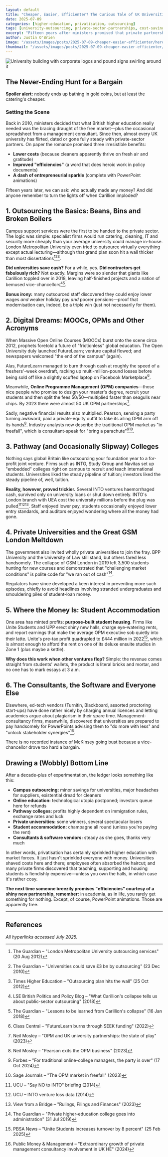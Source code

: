 ```yaml
---
layout: default
title: "Cheaper, Easier, Efficienter? The Curious Tale of UK Universities and Private Contractors"
date: 2025-07-09
categories: [higher-education, privatisation, outsourcing]
tags: [university-outsourcing, private-sector-partnerships, cost-savings, efficiency, market-forces, higher-education-policy]
excerpt: "Fifteen years after ministers promised that private partnerships would revolutionise British higher education, we ask: who actually made any money? Spoiler alert: nobody ends up bathing in gold coins, but at least the catering's cheaper."
author: Justin O'Brien
image: "/assets/images/posts/2025-07-09-cheaper-easier-efficienter/hero-university-privatisation.jpg"
thumbnail: "/assets/images/posts/2025-07-09-cheaper-easier-efficienter/privatisation.jpg"
---
```


![University building with corporate logos and pound signs swirling around it](/assets/images/posts/2025-07-09-cheaper-easier-efficienter/privatisation.jpg)

## The Never-Ending Hunt for a Bargain

**Spoiler alert:** nobody ends up bathing in gold coins, but at least the catering's cheaper.

### Setting the Scene

Back in 2010, ministers decided that what British higher education really needed was the bracing draught of the free market—plus the occasional spreadsheet from a management consultant. Since then, almost every UK university has flirted, dated or gone fully steady with private-sector partners. On paper the romance promised three irresistible benefits:

- **Lower costs** (because cleaners apparently thrive on fresh air and gratitude)
- **Improved "efficiencies"** (a word that does heroic work in policy documents)
- **A dash of entrepreneurial sparkle** (complete with PowerPoint animations)

Fifteen years later, we can ask: who actually made any money? And did anyone remember to turn the lights off when Carillion imploded?

## 1. Outsourcing the Basics: Beans, Bins and Broken Boilers

Campus support services were the first to be handed to the private sector. The logic was simple: specialist firms would run catering, cleaning, IT and security more cheaply than your average university could manage in-house. London Metropolitan University even tried to outsource virtually everything except actual lecturing—although that grand plan soon hit a wall thicker than most dissertations[^1][^2][^3].

**Did universities save cash?** For a while, yes. **Did contractors get fabulously rich?** Not exactly. Margins were so slender that giants like Carillion toppled over in 2018, leaving half-finished projects and a nation of bemused vice-chancellors[^4][^5].

**Bonus irony:** many outsourced staff discovered they could enjoy lower wages *and* weaker holiday pay *and* poorer pensions—proof that modernisation can, indeed, be a triple win (just not necessarily for them).

## 2. Digital Dreams: MOOCs, OPMs and Other Acronyms

When Massive Open Online Courses (MOOCs) burst onto the scene circa 2012, prophets foretold a future of "frictionless" global education. The Open University duly launched FutureLearn; venture capital flowed; and newspapers welcomed "the end of the campus" (again).

Alas, FutureLearn managed to burn through cash at roughly the speed of a freshers'-week overdraft, racking up multi-million-pound losses before being sold off like a slightly scuffed laptop on Facebook Marketplace[^6].

Meanwhile, **Online Programme Management (OPM) companies**—those nice people who promise to design your master's degree, recruit your students and then split the fees 50/50—multiplied faster than seagulls near chips. By 2023 there were almost 50 UK OPM partnerships[^7].

Sadly, negative financial results also multiplied. Pearson, sensing a party turning awkward, paid a private-equity outfit to take its ailing OPM arm off its hands[^8]. Industry analysts now describe the traditional OPM market as "in freefall", which is consultant-speak for "bring a parachute"[^9][^10].

## 3. Pathway (and Occasionally Slipway) Colleges

Nothing says global Britain like outsourcing your foundation year to a for-profit joint venture. Firms such as INTO, Study Group and Navitas set up "embedded" colleges right on campus to recruit and teach international students. Universities liked the steady pipeline of tuition; investors liked the steady pipeline of, well, tuition.

**Reality, however, proved trickier.** Several INTO ventures haemorrhaged cash, survived only on university loans or shut down entirely. INTO's London branch with UEA cost the university millions before the plug was pulled[^11][^12][^13]. Staff enjoyed lower pay, students occasionally enjoyed lower entry standards, and auditors enjoyed wondering where all the money had gone.

## 4. Private Universities and the Great GSM London Meltdown

The government also invited wholly private universities to join the fray. BPP University and the University of Law still stand, but others fared less handsomely. The collapse of GSM London in 2019 left 3,500 students hunting for new courses and demonstrated that "challenging market conditions" is polite code for "we ran out of cash"[^14].

Regulators have since developed a keen interest in preventing more such episodes, chiefly to avoid headlines involving stranded undergraduates and smouldering piles of student-loan money.

## 5. Where the Money Is: Student Accommodation

One area has minted profits: **purpose-built student housing**. Firms like Unite Students and UPP erect shiny new halls, charge eye-watering rents, and report earnings that make the average OPM executive sob quietly into their latte. Unite's pre-tax profit quadrupled to £444 million in 2022[^15], which is almost enough to afford the rent on one of its deluxe ensuite studios in Zone 1 (plus maybe a kettle).

**Why does this work when other ventures flop?** Simple: the revenue comes straight from students' wallets, the product is literal bricks and mortar, and no one has to mark essays at 3 a.m.

## 6. The Consultants, the Software and Everyone Else

Elsewhere, ed-tech vendors (Turnitin, Blackboard, assorted proctoring start-ups) have done rather nicely by charging annual licences and letting academics argue about plagiarism in their spare time. Management-consultancy firms, meanwhile, discovered that universities are prepared to pay handsomely for PowerPoints advising them to "do more with less" and "unlock stakeholder synergies"[^16].

There is no recorded instance of McKinsey going bust because a vice-chancellor drove too hard a bargain.

## Drawing a (Wobbly) Bottom Line

After a decade-plus of experimentation, the ledger looks something like this:

- **Campus outsourcing:** minor savings for universities, major headaches for suppliers, existential dread for cleaners
- **Online education:** technological utopia postponed; investors queue here for refunds
- **Pathway colleges:** profits highly dependent on immigration rules, exchange rates and luck
- **Private universities:** some winners, several spectacular losers
- **Student accommodation:** champagne all round (unless you're paying the rent)
- **Consultants & software vendors:** steady as she goes, thanks very much

In other words, privatisation has certainly sprinkled higher education with market forces. It just hasn't sprinkled everyone with money. Universities shaved costs here and there; employees often absorbed the haircut; and many private firms discovered that teaching, supporting and housing students is fiendishly expensive—unless you own the halls, in which case it's rather cosy.

**The next time someone breezily promises "efficiencies" courtesy of a shiny new partnership, remember:** in academia, as in life, you rarely get something for nothing. Except, of course, PowerPoint animations. Those are apparently free.

---

## References

[^1]: The Guardian – "London Metropolitan University outsourcing services" (20 Aug 2012)
[^2]: The Guardian – "Universities could save £3 bn by outsourcing" (23 Dec 2010)
[^3]: Times Higher Education – "Outsourcing plan hits the wall" (25 Oct 2012)
[^4]: LSE British Politics and Policy Blog – "What Carillion's collapse tells us about public-sector outsourcing" (2018)
[^5]: The Guardian – "Lessons to be learned from Carillion's collapse" (16 Jan 2018)
[^6]: Class Central – "FutureLearn burns through SEEK funding" (2022)
[^7]: Neil Mosley – "OPM and UK university partnerships: the state of play" (2023)
[^8]: Neil Mosley – "Pearson exits the OPM business" (2023)
[^9]: Forbes – "For traditional online-college managers, the party is over" (17 Oct 2024)
[^10]: Sage Journals – "The OPM market in freefall" (2023)
[^11]: UCU – "Say NO to INTO" briefing (2014)
[^12]: UCU – INTO venture loss data (2014)
[^13]: View from a Bridge – "Rulings, Filings and Finances" (2023)
[^14]: The Guardian – "Private higher-education college goes into administration" (31 Jul 2019)
[^15]: PBSA News – "Unite Students increases turnover by 8 percent" (25 Feb 2025)
[^16]: Public Money & Management – "Extraordinary growth of private management consultancy involvement in UK HE" (2024)

*All hyperlinks accessed July 2025.*
